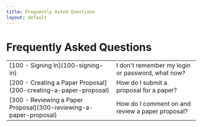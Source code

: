 ```yaml
---
title: Frequently Asked Questions
layout: default
---
```


# Frequently Asked Questions

<table class="table table-bordered">
  <tbody>
    <tr>
      <td>[100 - Signing In](100-signing-in)</td>
      <td>I don't remember my login or password, what now?</td>
    </tr>
    <tr>
      <td>[200 - Creating a Paper Proposal](200-creating-a-paper-proposal)</td>
      <td>How do I submit a proposal for a paper?</td>
    </tr>
    <tr>
      <td>[300 - Reviewing a Paper Proposal](300-reviewing-a-paper-proposal)</td>
      <td>How do I comment on and review a paper proposal?</td>
    </tr>
  </tbody>
</table>
